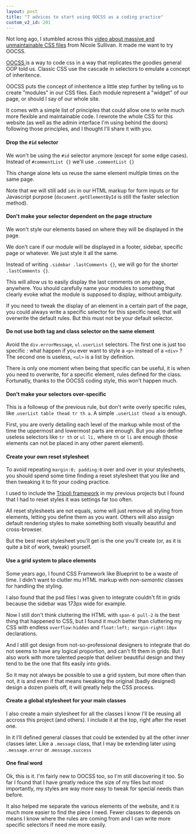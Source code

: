 ```yaml
---
layout: post
title: "7 advices to start using OOCSS as a coding practice"
custom_v2_id: 201
---
```


<p>Not long ago, I stumbled across this <a title="Top 5 mistakes of massive CSS" href="http://www.stubbornella.org/content/2010/07/01/top-5-mistakes-of-massive-css/" target="_blank">video about massive and unmaintainable CSS files</a> from Nicole Sullivan. It made me want to try OOCSS.</p>
<p><a title="OOCSS" href="http://wiki.github.com/stubbornella/oocss/" target="_blank">OOCSS </a>is a way to code css in a way that replicates the goodies general OOP told us. Classic CSS use the cascade in selectors to emulate a concept of inheritence.</p>
<p>OOCSS puts the concept of inheritence a little step further by telling  us to create "modules" in our CSS files. Each module represent a  "widget" of our page, or should I say of our whole site.</p>
<p>It comes with a simple list of principles that could allow one to write much more flexible and maintainable code. I rewrote the whole CSS for this website (as well as the admin interface I'm using behind the doors) following those principles, and I thought I'll share it with you.</p>
<h4>Drop the <code>#id</code> selector</h4>
<p>We won't be using the <code>#id</code> selector anymore (except for some edge cases). Instead of <code>#commentList {}</code> we'll use <code>.commentList {}</code></p>
<p>This change alone lets us reuse the same element multiple times on the same page.</p>
<p>Note that we will still add <code>ids</code> in our HTML markup for form inputs or for Javascript purpose (<code>document.getElementById</code> is still the faster selection method).</p>
<h4>Don't make your selector dependent on the page structure</h4>
<p>We won't style our elements based on where they will be displayed in the page.</p>
<p>We don't care if our module will be displayed in a footer, sidebar, specific page or whatever. We just style it all the same.</p>
<p>Instead of writing <code>.sidebar .lastComments {}</code>, we will go for the shorter <code>.lastComments {}</code>.</p>
<p>This will allow us to easily display the last comments on any page, anywhere. You should carefully name your modules to something that clearly evoke what the module is supposed to display, without ambiguity.</p>
<p>If you need to tweak the display of an element in a certain part of the page, you could always write a specific selector for this specific need, that will overwrite the default rules. But this must not be your default selector.</p>
<h4>Do not use both tag and class selector on the same element</h4>
<p>Avoid the <code>div.errorMessage</code>, <code>ul.userList</code> selectors. The first one is just too specific : what happen if you ever want to style a <code>&lt;p&gt;</code> instead of a <code>&lt;div&gt;</code> ? The second one is useless, <code>&lt;ul&gt;</code> is a list by definition.</p>
<p>There is only one moment when being that specific can be useful, it is when you need to overwrite, for a specific element, rules defined for the class. Fortunatly, thanks to the OOCSS coding style, this won't happen much.</p>
<h4>Don't make your selectors over-specific</h4>
<p>This is a followup of the previous rule, but don't write overly specific rules, like .<code>userList table thead tr th a</code>. A simple <code>.userList thead a</code> is enough.</p>
<p>First, you are overly detailing each level of the markup while most of the time the uppermost and lowermost parts are enough. But you also define useless selectors like <code>tr th</code> or <code>ul li,</code> where <code>th</code> or <code>li</code> are enough (those elements can not be placed in any other parent element).</p>
<h4>Create your own reset stylesheet</h4>
<p>To avoid repeating <code>margin:0; padding:0</code> over and over in your stylesheets, you should spend some time finding a reset stylesheet that you like and then tweaking it to fit your coding practice.</p>
<p>I used to include the <a title="Tripoli CSS" href="http://devkick.com/lab/tripoli/" target="_blank">Tripoli framework</a> in my previous projects but I found that I had to reset styles it was settings far too often.</p>
<p>All reset stylesheets are not equals, some will just remove all styling from elements, letting you define them as you want. Others will also assign default rendering styles to make something both visually beautiful and cross-browser.</p>
<p>But the best reset stylesheet you'll get is the one you'll create (or, as it is quite a bit of work, tweak) yourself.</p>
<h4>Use a grid system to place elements</h4>
<p>Some years ago, I found CSS Framework like Blueprint to be a waste of time. I didn't want to clutter mu HTML markup with <em>non-semantic</em> classes for handling the styling.</p>
<p>I also found that the psd files I was given to integrate couldn't fit in grids because the sidebar was 173px wide for example.</p>
<p>Now I still don't think cluttering the HTML with <code>span-6 pull-2</code> is the best thing that happened to CSS, but I found it much better than cluttering my CSS with endless <code>overflow:hidden</code> and <code>float:left; margin-right:10px</code> declarations.</p>
<p>And I still got design from not-so-professional designers to integrate that do not seems to have any logical proportion, and can't fit them in grids. But I also work with more talented people that deliver beautiful design and they tend to be the one that fits easily into grids.</p>
<p>So it may not always be possible to use a grid system, but more often than not, it is and even if that means tweaking the original (badly designed) design a dozen pixels off, it will greatly help the CSS process.</p>
<h4>Create a global stylesheet for your main classes</h4>
<p>I also create a main stylesheet for all the classes I know I'll be reusing all accross this project (and others). I include it at the top, right after the reset one.</p>
<p>In it I'll defined general classes that could be extended by all the other inner classes later. Like a <code>.message</code> class, that I may be extending later using <code>.message.error</code> or .<code>message.success</code></p>
<h4>One final word</h4>
<p>Ok, this is it. I'm fairly new to OOCSS too, so I'm still discovering it too. So far I found that I have greatly reduce the size of my files but most importantly, my styles are way more easy to tweak for special needs than before.</p>
<p>It also helped me separate the various elements of the website, and it is much more easier to find the piece I need. Fewer classes to depends on means I know where the rules are coming from and I can write more specific selectors if need me more easily.</p>